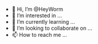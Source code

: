 - 👋 Hi, I’m @HeyWorm
- 👀 I’m interested in ...
- 🌱 I’m currently learning ...
- 💞️ I’m looking to collaborate on ...
- 📫 How to reach me ...

<!---
HeyWorm/HeyWorm is a ✨ special ✨ repository because its `README.md` (this file) appears on your GitHub profile.
You can click the Preview link to take a look at your changes.
--->
